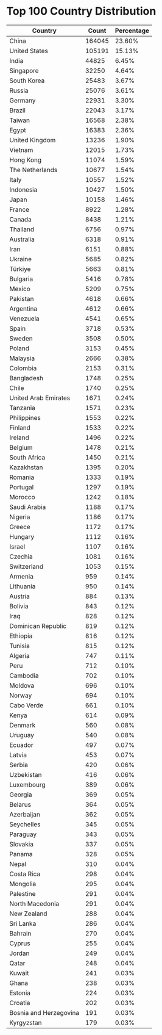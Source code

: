 # Top 100 Country Distribution
| Country | Count | Percentage |
|----|----|----|
| China | 164045 | 23.60% |
| United States | 105191 | 15.13% |
| India | 44825 | 6.45% |
| Singapore | 32250 | 4.64% |
| South Korea | 25483 | 3.67% |
| Russia | 25076 | 3.61% |
| Germany | 22931 | 3.30% |
| Brazil | 22043 | 3.17% |
| Taiwan | 16568 | 2.38% |
| Egypt | 16383 | 2.36% |
| United Kingdom | 13236 | 1.90% |
| Vietnam | 12015 | 1.73% |
| Hong Kong | 11074 | 1.59% |
| The Netherlands | 10677 | 1.54% |
| Italy | 10557 | 1.52% |
| Indonesia | 10427 | 1.50% |
| Japan | 10158 | 1.46% |
| France | 8922 | 1.28% |
| Canada | 8438 | 1.21% |
| Thailand | 6756 | 0.97% |
| Australia | 6318 | 0.91% |
| Iran | 6151 | 0.88% |
| Ukraine | 5685 | 0.82% |
| Türkiye | 5663 | 0.81% |
| Bulgaria | 5416 | 0.78% |
| Mexico | 5209 | 0.75% |
| Pakistan | 4618 | 0.66% |
| Argentina | 4612 | 0.66% |
| Venezuela | 4541 | 0.65% |
| Spain | 3718 | 0.53% |
| Sweden | 3508 | 0.50% |
| Poland | 3153 | 0.45% |
| Malaysia | 2666 | 0.38% |
| Colombia | 2153 | 0.31% |
| Bangladesh | 1748 | 0.25% |
| Chile | 1740 | 0.25% |
| United Arab Emirates | 1671 | 0.24% |
| Tanzania | 1571 | 0.23% |
| Philippines | 1553 | 0.22% |
| Finland | 1533 | 0.22% |
| Ireland | 1496 | 0.22% |
| Belgium | 1478 | 0.21% |
| South Africa | 1450 | 0.21% |
| Kazakhstan | 1395 | 0.20% |
| Romania | 1333 | 0.19% |
| Portugal | 1297 | 0.19% |
| Morocco | 1242 | 0.18% |
| Saudi Arabia | 1188 | 0.17% |
| Nigeria | 1186 | 0.17% |
| Greece | 1172 | 0.17% |
| Hungary | 1112 | 0.16% |
| Israel | 1107 | 0.16% |
| Czechia | 1081 | 0.16% |
| Switzerland | 1053 | 0.15% |
| Armenia | 959 | 0.14% |
| Lithuania | 950 | 0.14% |
| Austria | 884 | 0.13% |
| Bolivia | 843 | 0.12% |
| Iraq | 828 | 0.12% |
| Dominican Republic | 819 | 0.12% |
| Ethiopia | 816 | 0.12% |
| Tunisia | 815 | 0.12% |
| Algeria | 747 | 0.11% |
| Peru | 712 | 0.10% |
| Cambodia | 702 | 0.10% |
| Moldova | 696 | 0.10% |
| Norway | 694 | 0.10% |
| Cabo Verde | 661 | 0.10% |
| Kenya | 614 | 0.09% |
| Denmark | 560 | 0.08% |
| Uruguay | 540 | 0.08% |
| Ecuador | 497 | 0.07% |
| Latvia | 453 | 0.07% |
| Serbia | 420 | 0.06% |
| Uzbekistan | 416 | 0.06% |
| Luxembourg | 389 | 0.06% |
| Georgia | 369 | 0.05% |
| Belarus | 364 | 0.05% |
| Azerbaijan | 362 | 0.05% |
| Seychelles | 345 | 0.05% |
| Paraguay | 343 | 0.05% |
| Slovakia | 337 | 0.05% |
| Panama | 328 | 0.05% |
| Nepal | 310 | 0.04% |
| Costa Rica | 298 | 0.04% |
| Mongolia | 295 | 0.04% |
| Palestine | 291 | 0.04% |
| North Macedonia | 291 | 0.04% |
| New Zealand | 288 | 0.04% |
| Sri Lanka | 286 | 0.04% |
| Bahrain | 270 | 0.04% |
| Cyprus | 255 | 0.04% |
| Jordan | 249 | 0.04% |
| Qatar | 248 | 0.04% |
| Kuwait | 241 | 0.03% |
| Ghana | 238 | 0.03% |
| Estonia | 224 | 0.03% |
| Croatia | 202 | 0.03% |
| Bosnia and Herzegovina | 191 | 0.03% |
| Kyrgyzstan | 179 | 0.03% |

